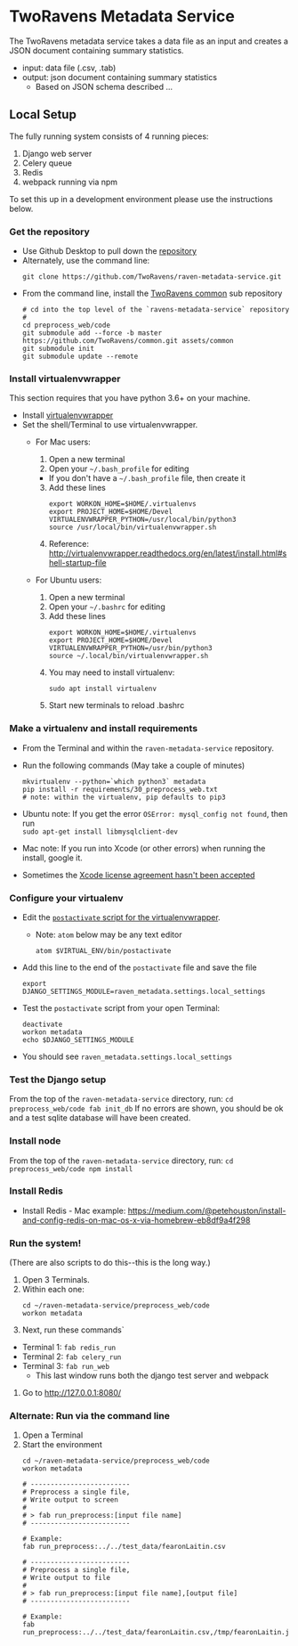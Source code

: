# TwoRavens Metadata Service

The TwoRavens metadata service takes a data file as an input and creates a JSON document containing summary statistics.  
  - input: data file (.csv, .tab)
  - output: json document containing summary statistics
    - Based on JSON schema described ...

## Local Setup

The fully running system consists of 4 running pieces:

1. Django web server
1. Celery queue
1. Redis
1. webpack running via npm

To set this up in a development environment please use the instructions below.

### Get the repository

- Use Github Desktop to pull down the [repository](https://github.com/TwoRavens/raven-metadata-service)
- Alternately, use the command line:
    ```
    git clone https://github.com/TwoRavens/raven-metadata-service.git

    ```
- From the command line, install the [TwoRavens common](https://github.com/TwoRavens/common) sub repository
    ```
    # cd into the top level of the `ravens-metadata-service` repository
    #
    cd preprocess_web/code
    git submodule add --force -b master https://github.com/TwoRavens/common.git assets/common
    git submodule init
    git submodule update --remote
    ```

### Install virtualenvwrapper

This section requires that you have python 3.6+ on your machine.  

- Install [virtualenvwrapper](http://virtualenvwrapper.readthedocs.io/en/latest/install.html#basic-installation)
- Set the shell/Terminal to use virtualenvwrapper.
  - For Mac users:
    1. Open a new terminal
    2. Open your ```~/.bash_profile``` for editing
      - If you don't have a ```~/.bash_profile``` file, then create it
    3. Add these lines
        ```
        export WORKON_HOME=$HOME/.virtualenvs
        export PROJECT_HOME=$HOME/Devel
        VIRTUALENVWRAPPER_PYTHON=/usr/local/bin/python3
        source /usr/local/bin/virtualenvwrapper.sh
        ```
    4. Reference: http://virtualenvwrapper.readthedocs.org/en/latest/install.html#shell-startup-file

  - For Ubuntu users:
    1. Open a new terminal
    2. Open your ```~/.bashrc``` for editing
    3. Add these lines
       ```
       export WORKON_HOME=$HOME/.virtualenvs
       export PROJECT_HOME=$HOME/Devel
       VIRTUALENVWRAPPER_PYTHON=/usr/bin/python3
       source ~/.local/bin/virtualenvwrapper.sh
       ```
    4. You may need to install virtualenv:
       ```
       sudo apt install virtualenv
       ```
    5. Start new terminals to reload .bashrc


### Make a virtualenv and install requirements

- From the Terminal and within the `raven-metadata-service` repository.
- Run the following commands (May take a couple of minutes)

  ```
  mkvirtualenv --python=`which python3` metadata  
  pip install -r requirements/30_preprocess_web.txt  
  # note: within the virtualenv, pip defaults to pip3
  ```

- Ubuntu note: If you get the error `OSError: mysql_config not found`, then run  
`sudo apt-get install libmysqlclient-dev`
- Mac note: If you run into Xcode (or other errors) when running the install, google it.  
- Sometimes the [Xcode license agreement hasn't been accepted](http://stackoverflow.com/questions/26197347/agreeing-to-the-xcode-ios-license-requires-admin-privileges-please-re-run-as-r/26197363#26197363)

### Configure your virtualenv

* Edit the [```postactivate``` script for the virtualenvwrapper](http://virtualenvwrapper.readthedocs.org/en/latest/scripts.html#postactivate).

  - Note: `atom` below may be any text editor
      ```
      atom $VIRTUAL_ENV/bin/postactivate
      ```

* Add this line to the end of the `postactivate` file and save the file
    ```
    export DJANGO_SETTINGS_MODULE=raven_metadata.settings.local_settings
    ```

* Test the `postactivate` script from your open Terminal:
    ```
    deactivate
    workon metadata
    echo $DJANGO_SETTINGS_MODULE
    ```

- You should see `raven_metadata.settings.local_settings`

### Test the Django setup

From the top of the `raven-metadata-service` directory, run:
    ```
    cd preprocess_web/code
    fab init_db
    ```
If no errors are shown, you should be ok and a test sqlite database will have been created.

### Install node

From the top of the `raven-metadata-service` directory, run:
    ```
    cd preprocess_web/code
    npm install
    ```

### Install Redis

- Install Redis
      - Mac example: https://medium.com/@petehouston/install-and-config-redis-on-mac-os-x-via-homebrew-eb8df9a4f298

### Run the system!

(There are also scripts to do this--this is the long way.)

1. Open 3 Terminals.  
1. Within each one:
    ```
    cd ~/raven-metadata-service/preprocess_web/code
    workon metadata
    ```
1. Next, run these commands`
  - Terminal 1: `fab redis_run`
  - Terminal 2: `fab celery_run`
  - Terminal 3: `fab run_web`
    - This last window runs both the django test server and webpack
1. Go to http://127.0.0.1:8080/


### Alternate: Run via the command line

1. Open a Terminal
1. Start the environment
    ```
    cd ~/raven-metadata-service/preprocess_web/code
    workon metadata

    # -------------------------
    # Preprocess a single file,
    # Write output to screen
    #
    # > fab run_preprocess:[input file name]
    # -------------------------

    # Example:
    fab run_preprocess:../../test_data/fearonLaitin.csv

    # -------------------------
    # Preprocess a single file,
    # Write output to file
    #
    # > fab run_preprocess:[input file name],[output file]
    # -------------------------

    # Example:
    fab run_preprocess:../../test_data/fearonLaitin.csv,/tmp/fearonLaitin.json

    ```
